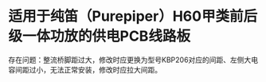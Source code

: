 # 适用于纯笛（Purepiper）H60甲类前后级一体功放的供电PCB线路板
存在问题：整流桥脚距过大，修改时应更换为型号KBP206对应的间距、左侧大电容间距过小，无法正常安装，修改时应拉大间距。
